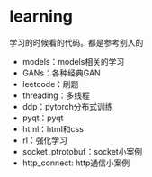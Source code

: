 # learning
学习的时候看的代码。都是参考别人的
- models：models相关的学习
- GANs：各种经典GAN
- leetcode：刷题
- threading：多线程
- ddp：pytorch分布式训练
- pyqt：pyqt
- html：html和css
- rl：强化学习
- socket_ptrotobuf：socket小案例
- http_connect: http通信小案例
